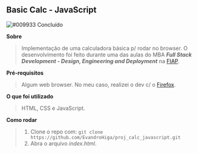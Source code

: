 ## Basic Calc - JavaScript

![#009933](https://via.placeholder.com/10/009933/000000?text=+) Concluído

**Sobre**
> Implementação de uma calculadora básica p/ rodar no browser. O desenvolvimento foi feito durante uma das aulas do MBA ***Full Stack Development - Design, Engineering and Deployment*** na [FIAP](https://www.fiap.com.br/).

**Pré-requisitos**
> Algum web browser. No meu caso, realizei o dev c/ o [Firefox](https://www.mozilla.org/en-US/firefox/new/).

**O que foi utilizado**
> HTML, CSS e JavaScript.

**Como rodar**
> 1. Clone o repo com: `git clone https://github.com/EvandroHiga/proj_calc_javascript.git`
> 2. Abra o arquivo _index.html_.

